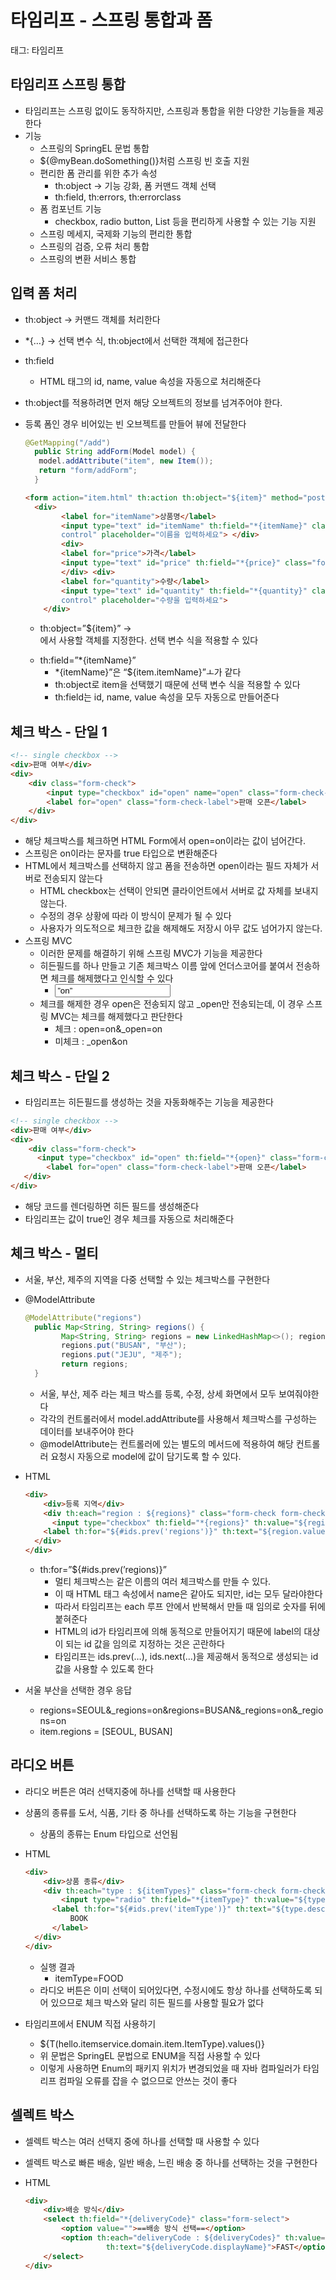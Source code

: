 # 타임리프 - 스프링 통합과 폼

태그: 타임리프

## 타임리프 스프링 통합

- 타임리프는 스프링 없이도 동작하지만, 스프링과 통합을 위한 다양한 기능들을 제공한다
- 기능
    - 스프링의 SpringEL 문법 통합
    - ${@myBean.doSomething()}처럼 스프링 빈 호출 지원
    - 편리한 폼 관리를 위한 추가 속성
        - th:object → 기능 강화, 폼 커맨드 객체 선택
        - th:field, th:errors, th:errorclass
    - 폼 컴포넌트 기능
        - checkbox, radio button, List 등을 편리하게 사용할 수 있는 기능 지원
    - 스프링 메세지, 국제화 기능의 편리한 통합
    - 스프링의 검증, 오류 처리 통합
    - 스프링의 변환 서비스 통합

## 입력 폼 처리

- th:object → 커맨드 객체를 처리한다
- *{…} → 선택 변수 식, th:object에서 선택한 객체에 접근한다
- th:field
    - HTML 태그의 id, name, value 속성을 자동으로 처리해준다
- th:object를 적용하려면 먼저 해당 오브젝트의 정보를 넘겨주어야 한다.
- 등록 폼인 경우 비어있는 빈 오브젝트를 만들어 뷰에 전달한다
    
    ```java
    @GetMapping("/add")
      public String addForm(Model model) {
       model.addAttribute("item", new Item());
       return "form/addForm";
      }
    ```
    
    ```html
    <form action="item.html" th:action th:object="${item}" method="post">
      <div>
    		<label for="itemName">상품명</label>
    		<input type="text" id="itemName" th:field="*{itemName}" class="form-
    		control" placeholder="이름을 입력하세요"> </div>
    		<div>
    		<label for="price">가격</label>
    		<input type="text" id="price" th:field="*{price}" class="form-control" placeholder="가격을 입력하세요">
    		</div> <div>
    		<label for="quantity">수량</label>
    		<input type="text" id="quantity" th:field="*{quantity}" class="form-
    		control" placeholder="수량을 입력하세요"> 
    	</div>
    ```
    
    - th:object=”${item}” → <form>에서 사용할 객체를 지정한다. 선택 변수 식을 적용할 수 있다
    - th:field=”*{itemName}”
        - *{itemName}”은 “${item.itemName}”ㅗ가 같다
        - th:object로 item을 선택했기 때문에 선택 변수 식을 적용할 수 있다
        - th:field는 id, name, value 속성을 모두 자동으로 만들어준다
    

## 체크 박스 - 단일 1

```html
<!-- single checkbox -->
<div>판매 여부</div> 
<div>
	<div class="form-check">
		<input type="checkbox" id="open" name="open" class="form-check-input"> 
		<label for="open" class="form-check-label">판매 오픈</label>
	</div>
</div>
```

- 해당 체크박스를 체크하면 HTML Form에서 open=on이라는 값이 넘어간다.
- 스프링은 on이라는 문자를 true 타입으로 변환해준다
- HTML에서 체크박스를 선택하지 않고 폼을 전송하면 open이라는 필드 자체가 서버로 전송되지 않는다
    - HTML checkbox는 선택이 안되면 클라이언트에서 서버로 값 자체를 보내지 않는다.
    - 수정의 경우 상황에 따라 이 방식이 문제가 될 수 있다
    - 사용자가 의도적으로 체크한 값을 해제해도 저장시 아무 값도 넘어가지 않는다.
- 스프링 MVC
    - 이러한 문제를 해결하기 위해 스프링 MVC가 기능을 제공한다
    - 히든필드를 하나 만들고 기존 체크박스 이름 앞에 언더스코어를 붙여서 전송하면 체크를 해제했다고 인식할 수 있다
        - <input type=”hidden” name=”_open” value=”on” />
    - 체크를 해제한 경우 open은 전송되지 않고 _open만 전송되는데, 이 경우 스프링 MVC는 체크를 해제했다고 판단한다
        - 체크 : open=on&_open=on
        - 미체크 : _open&on

## 체크 박스 - 단일 2

- 타임리프는 히든필드를 생성하는 것을 자동화해주는 기능을 제공한다

```html
<!-- single checkbox -->
<div>판매 여부</div> 
<div>
	<div class="form-check">
	  <input type="checkbox" id="open" th:field="*{open}" class="form-check-input">
		<label for="open" class="form-check-label">판매 오픈</label>
   </div>
</div>
```

- 해당 코드를 렌더링하면 히든 필드를 생성해준다
- 타임리프는 값이 true인 경우 체크를 자동으로 처리해준다

## 체크 박스 - 멀티

- 서울, 부산, 제주의 지역을 다중 선택할 수 있는 체크박스를 구현한다
- @ModelAttribute
    
    ```java
    @ModelAttribute("regions")
      public Map<String, String> regions() {
    		Map<String, String> regions = new LinkedHashMap<>(); regions.put("SEOUL", "서울");
    		regions.put("BUSAN", "부산");
    		regions.put("JEJU", "제주");
    		return regions;
      }
    ```
    
    - 서울, 부산, 제주 라는 체크 박스를 등록, 수정, 상세 화면에서 모두 보여줘야한다
    - 각각의 컨트롤러에서 model.addAttribute를 사용해서 체크박스를 구성하는 데이터를 보내주어야 한다
    - @modelAttribute는 컨트롤러에 있는 별도의 메서드에 적용하여 해당 컨트롤러 요청시 자동으로 model에 값이 담기도록 할 수 있다.
- HTML
    
    ```html
    <div>
    	<div>등록 지역</div>
    	<div th:each="region : ${regions}" class="form-check form-check-inline">
    	  <input type="checkbox" th:field="*{regions}" th:value="${region.key}" class="form-check-input">
        <label th:for="${#ids.prev('regions')}" th:text="${region.value}" class="form-check-label">서울</label>
      </div>
    </div>
    ```
    
    - th:for=”${#ids.prev(’regions)}”
        - 멀티 체크박스는 같은 이름의 여러 체크박스를 만들 수 있다.
        - 이 때 HTML 태그 속성에서 name은 같아도 되지만, id는 모두 달라야한다
        - 따라서 타임리프는 each 루프 안에서 반복해서 만들 때 임의로 숫자를 뒤에 붙혀준다
        - HTML의 id가 타임리프에 의해 동적으로 만들어지기 때문에 label의 대상이 되는 id 값을 임의로 지정하는 것은 곤란하다
        - 타임리프는 ids.prev(…), ids.next(…)을 제공해서 동적으로 생성되는 id 값을 사용할 수 있도록 한다
- 서울 부산을 선택한 경우 응답
    - regions=SEOUL&_regions=on&regions=BUSAN&_regions=on&_regions=on
    - item.regions = [SEOUL, BUSAN]

## 라디오 버튼

- 라디오 버튼은 여러 선택지중에 하나를 선택할 때 사용한다
- 상품의 종류를 도서, 식품, 기타 중 하나를 선택하도록 하는 기능을 구현한다
    - 상품의 종류는 Enum 타입으로 선언됨
- HTML
    
    ```html
    <div>
    	<div>상품 종류</div>
    	<div th:each="type : ${itemTypes}" class="form-check form-check-inline">
    		<input type="radio" th:field="*{itemType}" th:value="${type.name()}" class="form-check-input">
    	  <label th:for="${#ids.prev('itemType')}" th:text="${type.description}" class="form-check-label">
    		  BOOK
    	  </label>
      </div>
    </div>
    ```
    
    - 실행 결과
        - itemType=FOOD
    - 라디오 버튼은 이미 선택이 되어있다면, 수정시에도 항상 하나를 선택하도록 되어 있으므로 체크 박스와 달리 히든 필드를 사용할 필요가 없다
- 타임리프에서 ENUM 직접 사용하기
    - ${T(hello.itemservice.domain.item.ItemType).values()}
    - 위 문법은 SpringEL 문법으로 ENUM을 직접 사용할 수 있다
    - 이렇게 사용하면 Enum의 패키지 위치가 변경되었을 때 자바 컴파일러가 타임리프 컴파일 오류를 잡을 수 없으므로 안쓰는 것이 좋다

## 셀렉트 박스

- 셀렉트 박스는 여러 선택지 중에 하나를 선택할 때 사용할 수 있다
- 셀렉트 박스로 빠른 배송, 일반 배송, 느린 배송 중 하나를 선택하는 것을 구현한다
- HTML
    
    ```html
    <div>
    	<div>배송 방식</div>
    	<select th:field="*{deliveryCode}" class="form-select"> 
    		<option value="">==배송 방식 선택==</option>
    		<option th:each="deliveryCode : ${deliveryCodes}" th:value="${deliveryCode.code}"
    			      th:text="${deliveryCode.displayName}">FAST</option>
    	</select>
    </div>
    ```